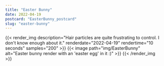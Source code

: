 ```yaml
---
title: "Easter Bunny"
date: 2022-04-19
postcard: "EasterBunny_postcard"
slug: "easter-bunny"
---
```


{{< render_img
  description="Hair particles are quite frustrating to control. I don't know enough about it."
  renderdate="2022-04-19"
  rendertime="10 seconds"
  samples="200" >}}
{{< image path="img/EasterBunny" alt="Easter bunny render with an 'easter egg' in it :)" >}}
{{< /render_img >}}

